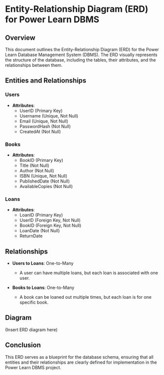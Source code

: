 # Entity-Relationship Diagram (ERD) for Power Learn DBMS

## Overview
This document outlines the Entity-Relationship Diagram (ERD) for the Power Learn Database Management System (DBMS). The ERD visually represents the structure of the database, including the tables, their attributes, and the relationships between them.

## Entities and Relationships

### Users
- **Attributes**:
  - UserID (Primary Key)
  - Username (Unique, Not Null)
  - Email (Unique, Not Null)
  - PasswordHash (Not Null)
  - CreatedAt (Not Null)

### Books
- **Attributes**:
  - BookID (Primary Key)
  - Title (Not Null)
  - Author (Not Null)
  - ISBN (Unique, Not Null)
  - PublishedDate (Not Null)
  - AvailableCopies (Not Null)

### Loans
- **Attributes**:
  - LoanID (Primary Key)
  - UserID (Foreign Key, Not Null)
  - BookID (Foreign Key, Not Null)
  - LoanDate (Not Null)
  - ReturnDate

## Relationships
- **Users to Loans**: One-to-Many
  - A user can have multiple loans, but each loan is associated with one user.
  
- **Books to Loans**: One-to-Many
  - A book can be loaned out multiple times, but each loan is for one specific book.

## Diagram
(Insert ERD diagram here)

## Conclusion
This ERD serves as a blueprint for the database schema, ensuring that all entities and their relationships are clearly defined for implementation in the Power Learn DBMS project.
